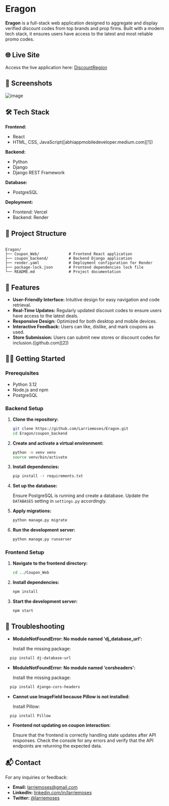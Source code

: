 # Eragon

**Eragon** is a full-stack web application designed to aggregate and display verified discount codes from top brands and prop firms. Built with a modern tech stack, it ensures users have access to the latest and most reliable promo codes.

## 🌐 Live Site

Access the live application here: [DiscountRegion](https://discountregion.com)

## 📸 Screenshots


![image](https://github.com/user-attachments/assets/d592555d-8b2f-4a71-a4b8-e9096a04294c)


## 🛠️ Tech Stack

**Frontend:**

* React
* HTML, CSS, JavaScript([abhiappmobiledeveloper.medium.com][1])

**Backend:**

* Python
* Django
* Django REST Framework

**Database:**

* PostgreSQL

**Deployment:**

* Frontend: Vercel
* Backend: Render

## 📂 Project Structure

```

Eragon/
├── Coupon_Web/             # Frontend React application
├── coupon_backend/         # Backend Django application
├── render.yaml             # Deployment configuration for Render
├── package-lock.json       # Frontend dependencies lock file
└── README.md               # Project documentation
```



## 🚀 Features

* **User-Friendly Interface:** Intuitive design for easy navigation and code retrieval.
* **Real-Time Updates:** Regularly updated discount codes to ensure users have access to the latest deals.
* **Responsive Design:** Optimized for both desktop and mobile devices.
* **Interactive Feedback:** Users can like, dislike, and mark coupons as used.
* **Store Submission:** Users can submit new stores or discount codes for inclusion.([github.com][2])

## 🧑‍💻 Getting Started

### Prerequisites

* Python 3.12
* Node.js and npm
* PostgreSQL

### Backend Setup

1. **Clone the repository:**

   ```bash
   git clone https://github.com/Larriemoses/Eragon.git
   cd Eragon/coupon_backend
   ```



2. **Create and activate a virtual environment:**

   ```bash
   python -m venv venv
   source venv/bin/activate

   ```



3. **Install dependencies:**

   ```bash
   pip install -r requirements.txt
   ```



4. **Set up the database:**

   Ensure PostgreSQL is running and create a database. Update the `DATABASES` setting in `settings.py` accordingly.

5. **Apply migrations:**

   ```bash
   python manage.py migrate
   ```



6. **Run the development server:**

   ```bash
   python manage.py runserver
   ```



### Frontend Setup

1. **Navigate to the frontend directory:**

   ```bash
   cd ../Coupon_Web
   ```



2. **Install dependencies:**

   ```bash
   npm install
   ```



3. **Start the development server:**

   ```bash
   npm start
   ```



## 🐛 Troubleshooting

* **ModuleNotFoundError: No module named 'dj\_database\_url':**

  Install the missing package:

```bash
  pip install dj-database-url
```



* **ModuleNotFoundError: No module named 'corsheaders':**

  Install the missing package:

```bash
  pip install django-cors-headers
```



* **Cannot use ImageField because Pillow is not installed:**

  Install Pillow:

```bash
  pip install Pillow
```



* **Frontend not updating on coupon interaction:**

  Ensure that the frontend is correctly handling state updates after API responses. Check the console for any errors and verify that the API endpoints are returning the expected data.

## 📬 Contact

For any inquiries or feedback:

* **Email:** [larriemoses@gmail.com](mailto:larriemoses@gmail.com)
* **LinkedIn:** [linkedin.com/in/larriemoses](https://www.linkedin.com/in/larriemoses)
* **Twitter:** [@larriemoses](https://x.com/larriemoses)


